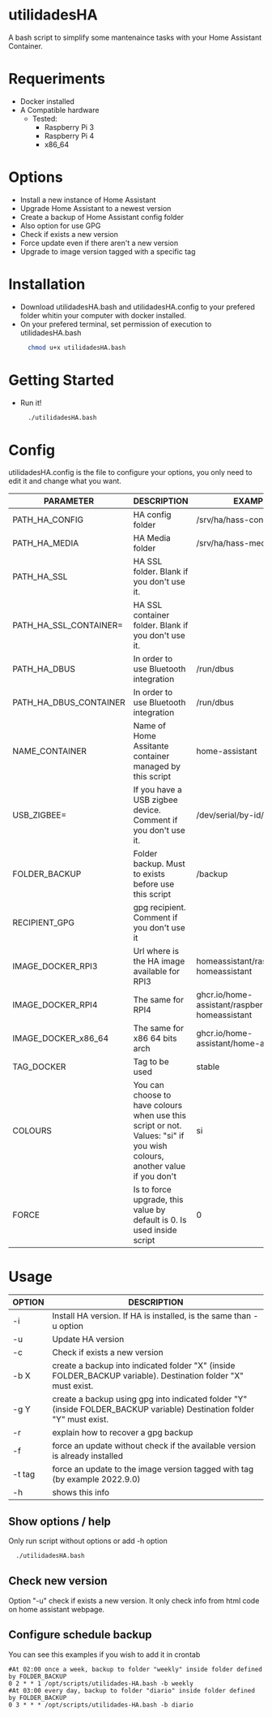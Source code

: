 # utilidadesHA
A bash script to simplify some mantenaince tasks with your Home Assistant Container.
# Requeriments
* Docker installed
* A Compatible hardware
  * Tested:
    * Raspberry Pi 3
    * Raspberry Pi 4 
    * x86_64

# Options
* Install a new instance of Home Assistant
* Upgrade Home Assistant to a newest version
* Create a backup of Home Assistant config folder
 * Also option for use GPG
* Check if exists a new version
* Force update even if there aren't a new version
* Upgrade to image version tagged with a specific tag 

# Installation
* Download utilidadesHA.bash and utilidadesHA.config to your prefered folder whitin your computer with docker installed.
* On your prefered terminal, set permission of execution to utilidadesHA.bash
   ```bash
     chmod u+x utilidadesHA.bash
    ```
    
# Getting Started
* Run it! 
   ```bash
     ./utilidadesHA.bash
   ```
# Config
utilidadesHA.config is the file to configure your options, you only need to edit it and change what you want.

| PARAMETER | DESCRIPTION | EXAMPLE |
| ------------- | ------------- | ------------- |
| PATH_HA_CONFIG | HA config folder | /srv/ha/hass-config |
| PATH_HA_MEDIA | HA Media folder | /srv/ha/hass-media |
| PATH_HA_SSL | HA SSL folder. Blank if you don't use it.|  |
| PATH_HA_SSL_CONTAINER=| HA SSL container folder. Blank if you don't use it.|  |
| PATH_HA_DBUS | In order to use Bluetooth integration |  /run/dbus|
| PATH_HA_DBUS_CONTAINER| In order to use Bluetooth integration  | /run/dbus |
| NAME_CONTAINER | Name of Home Assitante container managed by this script  | home-assistant |
| USB_ZIGBEE= | If you have a USB zigbee device. Comment if you don't use it. |  /dev/serial/by-id/usb-xxxxxx|
| FOLDER_BACKUP | Folder backup. Must to exists before use this script | /backup  |
| RECIPIENT_GPG|  gpg recipient. Comment if you don't use it |  |
| IMAGE_DOCKER_RPI3| Url where is the HA image available for RPI3 | homeassistant/raspberrypi3-homeassistant  |
| IMAGE_DOCKER_RPI4| The same for RPI4 | ghcr.io/home-assistant/raspberrypi4-homeassistant |
| IMAGE_DOCKER_x86_64| The same for x86 64 bits arch |  ghcr.io/home-assistant/home-assistant|
| TAG_DOCKER| Tag to be used  | stable  |
| COLOURS | You can choose to have colours when use this script or not. Values: "si" if you wish colours, another value if you don't |  si |
| FORCE | Is to force upgrade, this value by default is 0. Is used inside script|  0|


# Usage

| OPTION | DESCRIPTION |
| ------ | ----------- |
|  -i | Install HA version. If HA is installed, is the same than -u option | 
|  -u |  Update HA version |
|  -c |  Check if exists a new version |
|  -b X |  create a backup into indicated folder "X" (inside FOLDER_BACKUP variable). Destination folder "X" must exist.|
|  -g Y |  create a backup using gpg into indicated folder "Y" (inside FOLDER_BACKUP variable) Destination folder "Y" must exist. |
|  -r |  explain how to recover a gpg backup|
|  -f |  force an update without check if the available version is already installed |
|  -t tag|  force an update to the image version tagged with tag  (by example 2022.9.0)|
|  -h |  shows this info  |


	

## Show options / help
Only run script without options or add -h option
   ```bash
     ./utilidadesHA.bash
   ```

## Check new version
Option "-u" check if exists a new version. It only check info from html code on home assistant webpage.


## Configure schedule backup 

You can see this examples if you wish to add it in crontab

```
#At 02:00 once a week, backup to folder "weekly" inside folder defined by FOLDER_BACKUP
0 2 * * 1 /opt/scripts/utilidades-HA.bash -b weekly
#At 03:00 every day, backup to folder "diario" inside folder defined by FOLDER_BACKUP
0 3 * * * /opt/scripts/utilidades-HA.bash -b diario
```  

